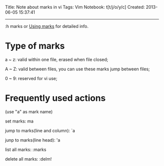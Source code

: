 Title: Note about marks in vi
Tags: Vim
Notebook: t[t/j/o/y/c]
Created: 2013-06-05 15:37:41

------

:h marks or [Using marks](http://vim.wikia.com/wiki/Using_marks) for detailed info.

 

# Type of marks

 

a ~ z: valid within one file, erased when file closed;

A ~ Z: valid between files, you can use these marks jump between files;

0 ~ 9: reserved for vi use;

 

# Frequently used actions

 

(use "a" as mark name)

 
set marks: ma

jump to marks(line and column): `a

junp to marks(line head): 'a

 

list all marks: :marks

delete all marks: :delm!